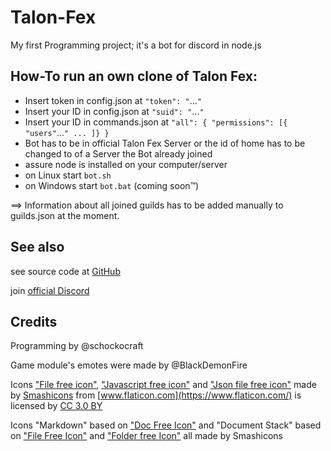 # Talon-Fex
My first Programming project; it's a bot for discord in node.js

## How-To run an own clone of Talon Fex:
* Insert token in config.json at `"token": "`...`"`
* Insert your ID in config.json at `"suid": "`...`"`
* Insert your ID in commands.json at `"all": {
	 "permissions": [{
	 	 "users"`...`"
	 	 ...
	 	 ]}
	 	 }`
* Bot has to be in official Talon Fex Server or the id of home has to be changed to of a Server the Bot already joined
* assure node is installed on your computer/server
* on Linux start `bot.sh`
* on Windows start `bot.bat` (coming soon™)

==> Information about all joined guilds has to be added manually to guilds.json at the moment.

## See also
see source code at [GitHub](https://github.com/schockocraft/Talon-Fex)

join [official Discord](https://discord.gg/cmZxq8t)

## Credits
Programming by @schockocraft

Game module's emotes were made by @BlackDemonFire

Icons ["File free icon"](https://www.flaticon.com/free-icon/file_136549), ["Javascript free icon"](https://www.flaticon.com/free-icon/javascript_136530) and ["Json file free icon"](https://www.flaticon.com/free-icon/json-file_136525) made by [Smashicons](https://www.flaticon.com/authors/smashicons) from [www.flaticon.com](https://www.flaticon.com/) is licensed by [CC 3.0 BY](http://creativecommons.org/licenses/by/3.0/)

Icons "Markdown" based on ["Doc Free Icon"](https://www.flaticon.com/free-icon/doc_136521) and "Document Stack" based on ["File Free Icon"](https://www.flaticon.com/free-icon/file_148965) and ["Folder free Icon"](https://www.flaticon.com/free-icon/folder_148957) all made by Smashicons
